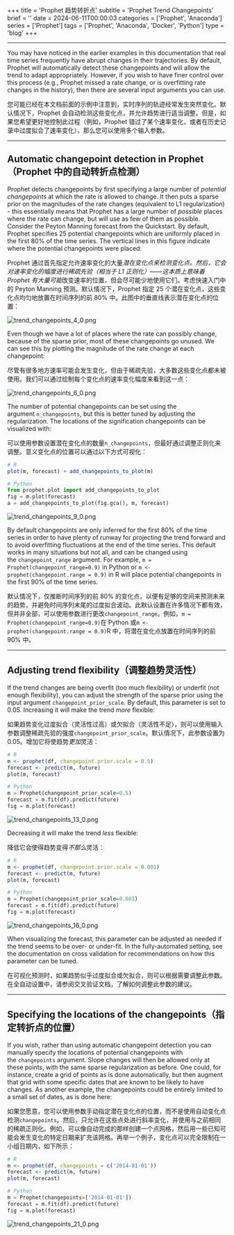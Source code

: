 +++
title = 'Prophet 趋势转折点'
subtitle = 'Prophet Trend Changepoints'
brief = ''
date = 2024-06-11T00:00:03
categories = ['Prophet', 'Anaconda']
series = ['Prophet']
tags = ['Prophet', 'Anaconda', 'Docker', 'Python']
type = 'blog'
+++

- - -

You may have noticed in the earlier examples in this documentation that real time series frequently have abrupt changes in their trajectories. By default, Prophet will automatically detect these changepoints and will allow the trend to adapt appropriately. However, if you wish to have finer control over this process (e.g., Prophet missed a rate change, or is overfitting rate changes in the history), then there are several input arguments you can use.

您可能已经在本文档前面的示例中注意到，实时序列的轨迹经常发生突然变化。默认情况下，Prophet 会自动检测这些变化点，并允许趋势进行适当调整。但是，如果您希望更好地控制此过程（例如，Prophet 错过了某个速率变化，或者在历史记录中过度拟合了速率变化），那么您可以使用多个输入参数。

- - -

## Automatic changepoint detection in Prophet（Prophet 中的自动转折点检测）

Prophet detects changepoints by first specifying a large number of *potential changepoints* at which the rate is allowed to change. It then puts a sparse prior on the magnitudes of the rate changes (equivalent to L1 regularization) - this essentially means that Prophet has a large number of *possible* places where the rate can change, but will use as few of them as possible. Consider the Peyton Manning forecast from the Quickstart. By default, Prophet specifies 25 potential changepoints which are uniformly placed in the first 80% of the time series. The vertical lines in this figure indicate where the potential changepoints were placed:

Prophet 通过首先指定允许速率变化的大量*潜在变化点来检测变化点。然后，它会对速率变化的幅度进行稀疏先验（相当于 L1 正则化）——这本质上意味着 Prophet 有大量可能*改变速率的位置，但会尽可能少地使用它们。考虑快速入门中的 Peyton Manning 预测。默认情况下，Prophet 指定 25 个潜在变化点，这些变化点均匀地放置在时间序列的前 80% 中。此图中的垂直线表示潜在变化点的位置：

![trend_changepoints_4_0.png](../trend_changepoints_4_0.png)

Even though we have a lot of places where the rate can possibly change, because of the sparse prior, most of these changepoints go unused. We can see this by plotting the magnitude of the rate change at each changepoint:

尽管有很多地方速率可能会发生变化，但由于稀疏先验，大多数这些变化点都未被使用。我们可以通过绘制每个变化点的速率变化幅度来看到这一点：

![trend_changepoints_6_0.png](../trend_changepoints_6_0.png)

The number of potential changepoints can be set using the argument `n_changepoints`, but this is better tuned by adjusting the regularization. The locations of the signification changepoints can be visualized with:

可以使用参数设置潜在变化点的数量`n_changepoints`，但最好通过调整正则化来调整。意义变化点的位置可以通过以下方式可视化：

```r
# R
plot(m, forecast) + add_changepoints_to_plot(m)
```

```python
# Python
from prophet.plot import add_changepoints_to_plot
fig = m.plot(forecast)
a = add_changepoints_to_plot(fig.gca(), m, forecast)
```

![trend_changepoints_9_0.png](../trend_changepoints_9_0.png)

By default changepoints are only inferred for the first 80% of the time series in order to have plenty of runway for projecting the trend forward and to avoid overfitting fluctuations at the end of the time series. This default works in many situations but not all, and can be changed using the `changepoint_range` argument. For example, `m = Prophet(changepoint_range=0.9)` in Python or `m <- prophet(changepoint.range = 0.9)` in R will place potential changepoints in the first 90% of the time series.

默认情况下，仅推断时间序列的前 80% 的变化点，以便有足够的空间来预测未来的趋势，并避免时间序列末尾的过度拟合波动。此默认设置在许多情况下都有效，但并非全部，可以使用参数进行更改`changepoint_range`。例如，`m = Prophet(changepoint_range=0.9)`在 Python 或`m <- prophet(changepoint.range = 0.9)`R 中，将潜在变化点放置在时间序列的前 90% 中。

- - -

## Adjusting trend flexibility（调整趋势灵活性）

If the trend changes are being overfit (too much flexibility) or underfit (not enough flexibility), you can adjust the strength of the sparse prior using the input argument `changepoint_prior_scale`. By default, this parameter is set to 0.05. Increasing it will make the trend *more* flexible:

如果趋势变化过度拟合（灵活性过高）或欠拟合（灵活性不足），则可以使用输入参数调整稀疏先验的强度`changepoint_prior_scale`。默认情况下，此参数设置为 0.05。增加它将使趋势*更加*灵活：

```r
# R
m <- prophet(df, changepoint.prior.scale = 0.5)
forecast <- predict(m, future)
plot(m, forecast)
```

```python
# Python
m = Prophet(changepoint_prior_scale=0.5)
forecast = m.fit(df).predict(future)
fig = m.plot(forecast)
```

![trend_changepoints_13_0.png](../trend_changepoints_13_0.png)

Decreasing it will make the trend *less* flexible:

降低它会使得趋势变得*不那么*灵活：

```r
# R
m <- prophet(df, changepoint.prior.scale = 0.001)
forecast <- predict(m, future)
plot(m, forecast)
```

```python
# Python
m = Prophet(changepoint_prior_scale=0.001)
forecast = m.fit(df).predict(future)
fig = m.plot(forecast)
```

![trend_changepoints_16_0.png](../trend_changepoints_16_0.png)

When visualizing the forecast, this parameter can be adjusted as needed if the trend seems to be over- or under-fit. In the fully-automated setting, see the documentation on cross validation for recommendations on how this parameter can be tuned.

在可视化预测时，如果趋势似乎过度拟合或欠拟合，则可以根据需要调整此参数。在全自动设置中，请参阅交叉验证文档，了解如何调整此参数的建议。

- - -

## Specifying the locations of the changepoints（指定转折点的位置）

If you wish, rather than using automatic changepoint detection you can manually specify the locations of potential changepoints with the `changepoints` argument. Slope changes will then be allowed only at these points, with the same sparse regularization as before. One could, for instance, create a grid of points as is done automatically, but then augment that grid with some specific dates that are known to be likely to have changes. As another example, the changepoints could be entirely limited to a small set of dates, as is done here:

如果您愿意，您可以使用参数手动指定潜在变化点的位置，而不是使用自动变化点检测`changepoints`。然后，只允许在这些点处进行斜率变化，并使用与之前相同的稀疏正则化。例如，可以像自动完成的那样创建一个点网格，然后用一些已知可能会发生变化的特定日期来扩充该网格。再举一个例子，变化点可以完全限制在一小组日期内，如下所示：

```r
# R
m <- prophet(df, changepoints = c('2014-01-01'))
forecast <- predict(m, future)
plot(m, forecast)
```

```python
# Python
m = Prophet(changepoints=['2014-01-01'])
forecast = m.fit(df).predict(future)
fig = m.plot(forecast)
```

![trend_changepoints_21_0.png](../trend_changepoints_21_0.png)